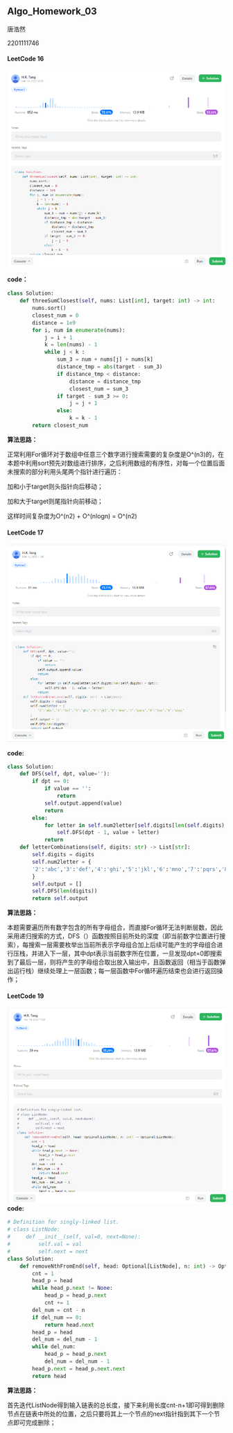 ## AIgo_Homework_03

唐浩然 

2201111746



#### LeetCode 16

![Leetcode_16](./pic/Leetcode_16.png)

**code：**

```python
class Solution:
    def threeSumClosest(self, nums: List[int], target: int) -> int:
        nums.sort()
        closest_num = 0
        distance = 1e9
        for i, num in enumerate(nums):
            j = i + 1 
            k = len(nums) - 1
            while j < k :
                sum_3 = num + nums[j] + nums[k]
                distance_tmp = abs(target - sum_3)
                if distance_tmp < distance:
                    distance = distance_tmp
                    closest_num = sum_3
                if target - sum_3 >= 0:
                    j = j + 1
                else:
                    k = k - 1
        return closest_num 
```

**算法思路：**

正常利用For循环对于数组中任意三个数字进行搜索需要的复杂度是O^(n3)的，在本题中利用sort预先对数组进行排序，之后利用数组的有序性，对每一个位置后面未搜索的部分利用头尾两个指针进行遍历：

加和小于target则头指针向后移动；

加和大于target则尾指针向前移动；

这样时间复杂度为O^(n2) + O^(nlogn) = O^(n2)

#### LeetCode 17

![Leetcode_17](./pic/Leetcode_17.png)

**code:**

```python
class Solution:
    def DFS(self, dpt, value=''):
        if dpt == 0:
            if value == '':
                return
            self.output.append(value)
            return
        else:
            for letter in self.num2letter[self.digits[len(self.digits) - dpt]]:
                self.DFS(dpt - 1, value + letter)
            return
    def letterCombinations(self, digits: str) -> List[str]:
        self.digits = digits
        self.num2letter = {
        '2':'abc','3':'def','4':'ghi','5':'jkl','6':'mno','7':'pqrs','8':'tuv','9':'wxyz'
        }
        self.output = []
        self.DFS(len(digits))
        return self.output
```

**算法思路：**

本题需要遍历所有数字包含的所有字母组合，而直接For循环无法判断层数，因此采用递归搜索的方式，DFS（）函数按照目前所处的深度（即当前数字位置进行搜索），每搜索一层需要枚举出当前所表示字母组合加上后续可能产生的字母组合进行压栈，并进入下一层，其中dpt表示当前数字所在位置，一旦发现dpt=0即搜索到了最后一层，则将产生的字母组合取出放入输出中，且函数返回（相当于函数弹出运行栈）继续处理上一层函数；每一层函数中For循环遍历结束也会进行返回操作；

#### LeetCode 19

![Leetcode_19](./pic/Leetcode_19.png)
**code:**

```python
# Definition for singly-linked list.
# class ListNode:
#     def __init__(self, val=0, next=None):
#         self.val = val
#         self.next = next
class Solution:
    def removeNthFromEnd(self, head: Optional[ListNode], n: int) -> Optional[ListNode]:
        cnt = 1
        head_p = head
        while head_p.next != None:
            head_p = head_p.next
            cnt += 1
        del_num = cnt - n
        if del_num == 0:
            return head.next
        head_p = head
        del_num = del_num - 1
        while del_num:
            head_p = head_p.next
            del_num = del_num - 1
        head_p.next = head_p.next.next
        return head
```

**算法思路：**

首先迭代ListNode得到输入链表的总长度，接下来利用长度cnt-n+1即可得到删除节点在链表中所处的位置，之后只要将其上一个节点的next指针指到其下一个节点即可完成删除；
